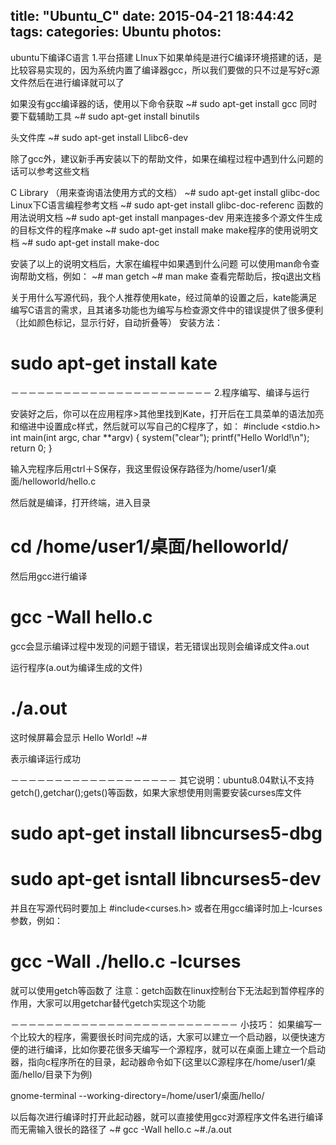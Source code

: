 title: "Ubuntu_C"
date: 2015-04-21 18:44:42
tags:
categories: Ubuntu
photos: 
---
ubuntu下编译C语言
1.平台搭建
LInux下如果单纯是进行C编译环境搭建的话，是比较容易实现的，因为系统内置了编译器gcc，所以我们要做的只不过是写好c源文件然后在进行编译就可以了

如果没有gcc编译器的话，使用以下命令获取
  ~# sudo apt-get install gcc
同时要下载辅助工具
  ~# sudo apt-get install binutils

头文件库
  ~# sudo apt-get install Llibc6-dev
<!--more-->
除了gcc外，建议新手再安装以下的帮助文件，如果在编程过程中遇到什么问题的话可以参考这些文档

C Library （用来查询语法使用方式的文档）
  ~# sudo apt-get install glibc-doc
Linux下C语言编程参考文档
  ~# sudo apt-get install glibc-doc-referenc
函数的用法说明文档
  ~# sudo apt-get install manpages-dev
用来连接多个源文件生成的目标文件的程序make
  ~# sudo apt-get install make
make程序的使用说明文档
  ~# sudo apt-get install make-doc

安装了以上的说明文档后，大家在编程中如果遇到什么问题 可以使用man命令查询帮助文档，例如：
~# man getch
~# man make
查看完帮助后，按q退出文档

关于用什么写源代码，我个人推荐使用kate，经过简单的设置之后，kate能满足编写C语言的需求，且其诸多功能也为编写与检查源文件中的错误提供了很多便利（比如颜色标记，显示行好，自动折叠等）
安装方法：
# sudo apt-get install kate

－－－－－－－－－－－－－－－－－－－－－－－
2.程序编写、编译与运行

安装好之后，你可以在应用程序>其他里找到Kate，打开后在工具菜单的语法加亮和缩进中设置成c样式，然后就可以写自己的C程序了，如：
#include <stdio.h>
int main(int argc, char **argv)
{
    system("clear");
    printf("Hello World!\n");
    return 0;
}

输入完程序后用ctrl＋S保存，我这里假设保存路径为/home/user1/桌面/helloworld/hello.c

然后就是编译，打开终端，进入目录

# cd /home/user1/桌面/helloworld/

然后用gcc进行编译
# gcc -Wall hello.c

gcc会显示编译过程中发现的问题于错误，若无错误出现则会编译成文件a.out

运行程序(a.out为编译生成的文件)
# ./a.out

这时候屏幕会显示
Hello World!
~#

表示编译运行成功


－－－－－－－－－－－－－－－－－－－
其它说明：ubuntu8.04默认不支持getch(),getchar();gets()等函数，如果大家想使用则需要安装curses库文件
#    sudo apt-get install libncurses5-dbg
#    sudo apt-get isntall libncurses5-dev

并且在写源代码时要加上
#include<curses.h>
或者在用gcc编译时加上-lcurses参数，例如：
#   gcc -Wall ./hello.c -lcurses
就可以使用getch等函数了
注意：getch函数在linux控制台下无法起到暂停程序的作用，大家可以用getchar替代getch实现这个功能

－－－－－－－－－－－－－－－－－－－－－－－－－－
小技巧：
如果编写一个比较大的程序，需要很长时间完成的话，大家可以建立一个启动器，以便快速方便的进行编译，比如你要花很多天编写一个源程序，就可以在桌面上建立一个启动器，指向c程序所在的目录，起动器命令如下(这里以C源程序在/home/user1/桌面/hello/目录下为例)

gnome-terminal  --working-directory=/home/user1/桌面/hello/

以后每次进行编译时打开此起动器，就可以直接使用gcc对源程序文件名进行编译而无需输入很长的路径了
~# gcc -Wall hello.c
~#./a.out